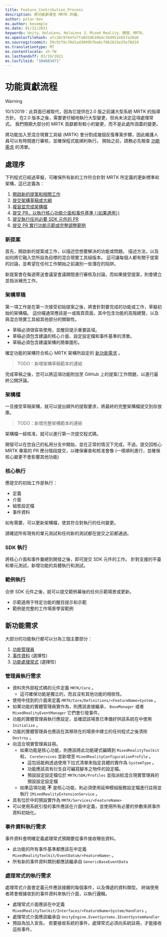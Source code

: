 ```yaml
---
title: Feature_Contribution_Process
description: 將功能新增至 MRTK 的檔。
author: polar-kev
ms.author: kesemple
ms.date: 01/12/2021
keywords: Unity、HoloLens、HoloLens 2、Mixed Reality、開發、MRTK、
ms.openlocfilehash: afc20c9764fe7fa8d10b10bdc34d952e657a20a6
ms.sourcegitcommit: 59c91f8c70d1ad30995fba6cf862615e25e78d10
ms.translationtype: MT
ms.contentlocale: zh-TW
ms.lasthandoff: 03/19/2021
ms.locfileid: "104683471"
---
```

# <a name="feature-contribution-process"></a>功能貢獻流程

> [!WARNING]
> 10/1/2019：此頁面已被取代，因為它提供在2.0 版之前讓大型系統 MRTK 的指導方針。 在2.0 版本之後，需要更仔細地執行大型變更，但尚未決定這項處理常式。 我們預期大部分的 MRTK 貢獻都有較小的變更，而不是此處所涵蓋的變更。

將功能加入至混合現實工具組 (MRTK) 會分割成幾個反復專案步驟，因此維護人員可以有時間進行審核，並確保程式能順利執行。 開始之前，請務必先檢查 [功能需求](#new-feature-requirements) 的清單。

## <a name="process"></a>處理序

下列程式已經過草擬，可確保所有新的工作符合針對 MRTK 所定義的更新標準和架構，這已定義為：

1. [開啟新的提案和相關工作](#new-proposal)
2. [提交架構草稿或大綱](#architecture-draft)
3. [複習並完成架構檔](#architecture-documentation)
4. [提交 PR，以執行核心功能介面和事件基準 (（如果適用）) ](#core-implementation)
5. [提交執行任何必要 SDK 元件的 PR](#sdk-implementation)
6. [提交 PR 實行功能示範或完整調整範例](#example-implementation)

### <a name="new-proposal"></a>新提案

首先，開啟新的提案或工作，以描述您想要解決的功能或問題。 描述方法，以及如何將它融入您所設為目標的混合現實工具組版本。 這可讓每個人都有關于提案的討論，並希望在任何工作開始之前識別一些潛在的陷阱。

新提案會在每週寄送會議室會議期間進行審核及討論，而如果接受提案，則會建立並指派補充工作。

### <a name="architecture-draft"></a>架構草稿

第一項工作是在第一次接受初始提案之後，將會針對要完成的功能或工作，草擬初始的架構檔。 這份檔通常應該是一或兩頁頁面，其中包含功能的高階總覽，以及與混合現實工具組其他部分的關聯性。

* 草稿必須很容易使用，並醒目提示重要區域。
* 草稿必須包含建議的核心介面、設定設定檔和事件基準的清單。
* 草稿必須包含建議架構的簡單圖形。

確定功能的架構符合核心 MRTK 架構所設定的 [新功能需求](#new-feature-requirements) 。

>TODO：新增架構草稿範本的連結

完成草稿之後，您可以將這項功能附加至 GitHub 上的提案/工作問題，以進行最終公開評論。

### <a name="architecture-documentation"></a>架構檔

一旦接受草稿架構，就可以提出額外的提取要求，將最終的完整架構檔提交到存放庫。

>TODO：新增完整架構範本的連結

架構檔一經核准，就可以進行第一次提交程式碼。

開發可以在您自己的私用分支中開始，並在正常的情況下完成，不過，提交回核心 MRTK 專案的 PR 應分階段提交，以確保審查和核准會像 (一樣順利進行，並確保核心變更不會影響其他功能) 

### <a name="core-implementation"></a>核心執行

應提交的初始工作是執行：

* 定義
* 介面
* 組態設定檔
* 事件資料

如有需要，可以更新架構檔，使其符合對執行的任何變更。

請確認所有現有的單元測試和任何新的測試都在提交之前都通過。

### <a name="sdk-implementation"></a>SDK 執行

將核心介面和事件彙總到開發之後，即可提交 SDK 元件的工作。  針對支援的平臺和單元測試，新增功能的具體執行和測試。

### <a name="example-implementation"></a>範例執行

合併 SDK 元件之後，就可以提交範例幕後的任何示範場景或更新。

* 示範適用于特定功能的醒目提示和示範
* 範例是完整的工作場景學習範例

## <a name="new-feature-requirements"></a>新功能需求

大部分的功能執行都可以分為三個主要部分：

1. [功能管理員](#manager-implementation-requirements)
2. [事件資料](#event-data-implementation-requirements) (選擇性) 
3. [功能處理常式](#handler-implementation-requirements) (選擇性) 

### <a name="manager-implementation-requirements"></a>管理員執行需求

* 資料夾外部程式碼的元件定義 `MRTK/Core` 。
  * 這可確保功能是獨立的，而且沒有其他功能的相依性。
* 使用中找到的介面來定義 `MRTK/Core/Definitions/<FeatureName>System` 。
* 如果功能的實體管理員實作為，則應該直接繼承， `BaseManager` 或者 `MixedRealityEventManager` 它們會引發事件。
* 功能的實體管理員執行應設定，並確認該場景已準備好供該系統在中使用 `Initialize` 。
* 功能的實體管理員也應該在其移除在的場景中建立的任何程式之後清除 `Destroy` 。
* 向混合現實管理員註冊。
  * 如果功能是核心功能，則應該將此功能硬式編碼到 `MixedRealityToolkit` 和， `CoreServices` 並新增至 `MixedRealityConfigurationProfile` 。
    * 這包括能夠透過使用下拉式清單來指定具體的實作為 `SystemType` 。
    * 功能應該具有衍生自可編寫腳本之物件的設定檔。
    * 預設設定設定檔位於 `MRTK/SDK/Profiles` 並指派給混合現實管理員的預設設定設定檔
  * 如果這項功能 **不** 是核心功能，則必須使用延伸模組服務設定檔進行註冊並執行 `IMixedRealityExtensionService` 。
* 具有位於中的預設實作為 `MRTK/Services/<FeatureName>`
* 可以使用系統引發的事件應該在介面中定義，並使用所有必要的參數來將事件資料初始化。

### <a name="event-data-implementation-requirements"></a>事件資料執行需求

事件資料會明確定義處理常式預期要從事件接收哪些資料。

* 此功能的所有事件基準都應該在中定義 `MixedRealityToolkit/EventDatum/<FeatureName>` 。
* 所有新的事件資料類別都應該繼承自 `GenericBaseEventData`

### <a name="handler-implementation-requirements"></a>處理常式的執行需求

處理常式介面會定義元件應該接聽的每個事件，以及傳遞的資料類型。 終端使用者將會根據收到的事件資料來執行介面，以執行邏輯。

* 處理常式介面應該在中定義 `MixedRealityToolkit/Interfaces/<FeatureName>System/Handlers` 。
* 處理常式介面應該繼承自 `UnityEngine.EventSystems.IEventSystemHandler`
* 預設為加入宣告。 若要接收系統的事件，處理常式必須向系統註冊，才能接收這些事件。
